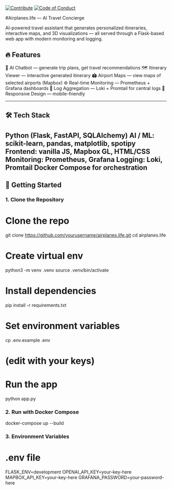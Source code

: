 [![Contribute](https://img.shields.io/badge/Contribute-Here-blue)](CONTRIBUTING.md)
[![Code of Conduct](https://img.shields.io/badge/CoC-Important-red)](CODE_OF_CONDUCT.md)

#Airplanes.life — AI Travel Concierge

AI-powered travel assistant that generates personalized itineraries, interactive maps, and 3D visualizations — all served through a Flask-based web app with modern monitoring and logging.

## 🔥 Features

🤖 AI Chatbot — generate trip plans, get travel recommendations
🗺️ Itinerary Viewer — interactive generated itinerary
🏟️ Airport Maps — view maps of selected airports (Mapbox)
⚙️ Real-time Monitoring — Prometheus + Grafana dashboards
📜 Log Aggregation — Loki + Promtail for central logs
📱 Responsive Design — mobile-friendly

---

## 🛠 Tech Stack

  Python (Flask, FastAPI, SQLAlchemy)
  AI / ML: scikit-learn, pandas, matplotlib, spotipy
  Frontend: vanilla JS, Mapbox GL, HTML/CSS
  Monitoring: Prometheus, Grafana
  Logging: Loki, Promtail
  Docker Compose for orchestration
---

## 🚀 Getting Started

### 1. Clone the Repository
# Clone the repo
  git clone https://github.com/yourusername/airplanes.life.git
  cd airplanes.life

# Create virtual env
  python3 -m venv .venv
  source .venv/bin/activate

# Install dependencies
  pip install -r requirements.txt

# Set environment variables
  cp .env.example .env
  # (edit with your keys)

# Run the app
  python app.py

### 2. Run with Docker Compose
  docker-compose up --build

### 3. Environment Variables
  # .env file
  FLASK_ENV=development
  OPENAI_API_KEY=your-key-here
  MAPBOX_API_KEY=your-key-here
  GRAFANA_PASSWORD=your-password-here




 



